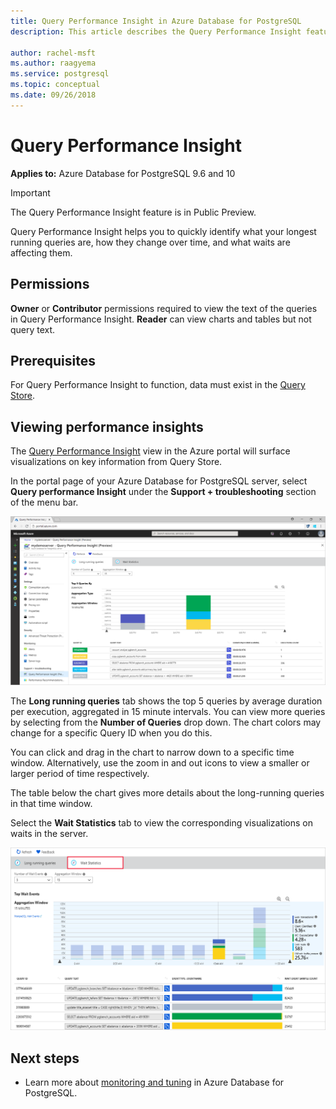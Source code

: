 ```yaml
---
title: Query Performance Insight in Azure Database for PostgreSQL
description: This article describes the Query Performance Insight feature in Azure Database for PostgreSQL.

author: rachel-msft
ms.author: raagyema
ms.service: postgresql
ms.topic: conceptual
ms.date: 09/26/2018
---
```


# Query Performance Insight 

**Applies to:** Azure Database for PostgreSQL 9.6 and 10

> [!IMPORTANT]
> The Query Performance Insight feature is in Public Preview. 

Query Performance Insight helps you to quickly identify what your longest running queries are, how they change over time, and what waits are affecting them.

## Permissions
**Owner** or **Contributor** permissions required to view the text of the queries in Query Performance Insight. **Reader** can view charts and tables but not query text.

## Prerequisites
For Query Performance Insight to function, data must exist in the [Query Store](concepts-query-store.md).

## Viewing performance insights
The [Query Performance Insight](concepts-query-performance-insight.md) view in the Azure portal will surface visualizations on key information from Query Store. 

In the portal page of your Azure Database for PostgreSQL server, select **Query performance Insight** under the **Support + troubleshooting** section of the menu bar.

![Query Performance Insight long running queries](./media/concepts-query-performance-insight/query-performance-insight-landing-page.png)

The **Long running queries** tab shows the top 5 queries by average duration per execution, aggregated in 15 minute intervals. You can view more queries by selecting from the **Number of Queries** drop down. The chart colors may change for a specific Query ID when you do this.

You can click and drag in the chart to narrow down to a specific time window. Alternatively, use the zoom in and out icons to view a smaller or larger period of time respectively.

The table below the chart gives more details about the long-running queries in that time window.

Select the **Wait Statistics** tab to view the corresponding visualizations on waits in the server.

![Query Performance Insight wait statistics](./media/concepts-query-performance-insight/query-performance-insight-wait-statistics.png)

## Next steps
- Learn more about [monitoring and tuning](concepts-monitoring.md) in Azure Database for PostgreSQL.


